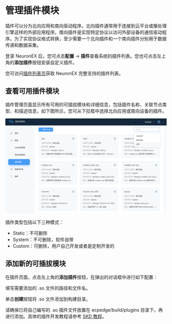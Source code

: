 # 管理插件模块

插件可以分为北向应用和南向驱动程序。北向插件通常用于连接到云平台或像处理引擎这样的外部应用程序。南向插件是实现特定协议以访问外部设备的通信驱动程序。为了实现协议格式转换，至少需要一个北向插件和一个南向插件分别用于数据传递和数据采集。

登录 NeuronEX 后，您可点击**配置** -> **插件**查看系统的插件列表。您也可点击左上角的**添加插件**按钮安装自定义插件。

您可访问[插件列表页](../intro/plugin-list.md)获取 NeuronEX 完整支持的插件列表。

## 查看可用插件模块

插件管理页面显示所有可用的可插拔模块和详细信息，包括插件名称、关联节点类型、和描述信息，如下图所示，您可从下拉框中选择北向应用或南向设备的插件。

![plugin-options](./_assets/plugin-options.png)

插件类型包括以下三种模式：

* Static：不可删除
* System：不可删除，软件自带
* Custom：可删除，用户自己开发或者是定制开发的

## 添加新的可插拔模块

在插件页面，点击左上角的**添加插件**按钮，在弹出的对话框中进行如下配置：

填写需要添加的 .so 文件的路径和文件名。

单击**创建**按钮将 .so 文件添加到构建目录。


请确保已将自己编写的 .so 插件文件放置在 ecpedge/build/plugins 目录下，再进行添加。具体的插件开发教程请参考 [SKD 教程](https://neugates.io/docs/zh/latest/dev-guide/sdk-tutorial/sdk-tutorial.html)。
